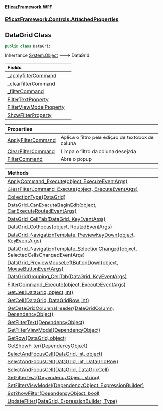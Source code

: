 #### [EficazFramework.WPF](EficazFrameworkWPF.md 'EficazFramework WPF')
### [EficazFramework.Controls.AttachedProperties](EficazFrameworkWPF.md#EficazFramework.Controls.AttachedProperties 'EficazFramework.Controls.AttachedProperties')

## DataGrid Class

```csharp
public class DataGrid
```

Inheritance [System.Object](https://docs.microsoft.com/en-us/dotnet/api/System.Object 'System.Object') &#129106; DataGrid

| Fields | |
| :--- | :--- |
| [_applyfilterCommand](EficazFramework.Controls.AttachedProperties/DataGrid/_applyfilterCommand.md 'EficazFramework.Controls.AttachedProperties.DataGrid._applyfilterCommand') | |
| [_clearfilterCommand](EficazFramework.Controls.AttachedProperties/DataGrid/_clearfilterCommand.md 'EficazFramework.Controls.AttachedProperties.DataGrid._clearfilterCommand') | |
| [_filterCommand](EficazFramework.Controls.AttachedProperties/DataGrid/_filterCommand.md 'EficazFramework.Controls.AttachedProperties.DataGrid._filterCommand') | |
| [FilterTextProperty](EficazFramework.Controls.AttachedProperties/DataGrid/FilterTextProperty.md 'EficazFramework.Controls.AttachedProperties.DataGrid.FilterTextProperty') | |
| [FilterViewModelProperty](EficazFramework.Controls.AttachedProperties/DataGrid/FilterViewModelProperty.md 'EficazFramework.Controls.AttachedProperties.DataGrid.FilterViewModelProperty') | |
| [ShowFilterProperty](EficazFramework.Controls.AttachedProperties/DataGrid/ShowFilterProperty.md 'EficazFramework.Controls.AttachedProperties.DataGrid.ShowFilterProperty') | |

| Properties | |
| :--- | :--- |
| [ApplyFilterCommand](EficazFramework.Controls.AttachedProperties/DataGrid/ApplyFilterCommand.md 'EficazFramework.Controls.AttachedProperties.DataGrid.ApplyFilterCommand') | Aplica o filtro pela edição da textobox da coluna |
| [ClearFilterCommand](EficazFramework.Controls.AttachedProperties/DataGrid/ClearFilterCommand.md 'EficazFramework.Controls.AttachedProperties.DataGrid.ClearFilterCommand') | Limpa o filtro da coluna desejada |
| [FilterCommand](EficazFramework.Controls.AttachedProperties/DataGrid/FilterCommand.md 'EficazFramework.Controls.AttachedProperties.DataGrid.FilterCommand') | Abre o popup |

| Methods | |
| :--- | :--- |
| [ApplyCommand_Execute(object, ExecuteEventArgs)](EficazFramework.Controls.AttachedProperties/DataGrid/ApplyCommand_Execute(object,ExecuteEventArgs).md 'EficazFramework.Controls.AttachedProperties.DataGrid.ApplyCommand_Execute(object, EficazFramework.Events.ExecuteEventArgs)') | |
| [ClearFilterCommand_Execute(object, ExecuteEventArgs)](EficazFramework.Controls.AttachedProperties/DataGrid/ClearFilterCommand_Execute(object,ExecuteEventArgs).md 'EficazFramework.Controls.AttachedProperties.DataGrid.ClearFilterCommand_Execute(object, EficazFramework.Events.ExecuteEventArgs)') | |
| [CollectionType(DataGrid)](EficazFramework.Controls.AttachedProperties/DataGrid/CollectionType(DataGrid).md 'EficazFramework.Controls.AttachedProperties.DataGrid.CollectionType(System.Windows.Controls.DataGrid)') | |
| [DataGrid_CanExecuteBeginEdit(object, CanExecuteRoutedEventArgs)](EficazFramework.Controls.AttachedProperties/DataGrid/DataGrid_CanExecuteBeginEdit(object,CanExecuteRoutedEventArgs).md 'EficazFramework.Controls.AttachedProperties.DataGrid.DataGrid_CanExecuteBeginEdit(object, System.Windows.Input.CanExecuteRoutedEventArgs)') | |
| [DataGrid_CellTab(DataGrid, KeyEventArgs)](EficazFramework.Controls.AttachedProperties/DataGrid/DataGrid_CellTab(DataGrid,KeyEventArgs).md 'EficazFramework.Controls.AttachedProperties.DataGrid.DataGrid_CellTab(System.Windows.Controls.DataGrid, System.Windows.Input.KeyEventArgs)') | |
| [DataGrid_GotFocus(object, RoutedEventArgs)](EficazFramework.Controls.AttachedProperties/DataGrid/DataGrid_GotFocus(object,RoutedEventArgs).md 'EficazFramework.Controls.AttachedProperties.DataGrid.DataGrid_GotFocus(object, System.Windows.RoutedEventArgs)') | |
| [DataGrid_NavigationTemplate_PreviewKeyDown(object, KeyEventArgs)](EficazFramework.Controls.AttachedProperties/DataGrid/DataGrid_NavigationTemplate_PreviewKeyDown(object,KeyEventArgs).md 'EficazFramework.Controls.AttachedProperties.DataGrid.DataGrid_NavigationTemplate_PreviewKeyDown(object, System.Windows.Input.KeyEventArgs)') | |
| [DataGrid_NavigationTemplate_SelectionChanged(object, SelectedCellsChangedEventArgs)](EficazFramework.Controls.AttachedProperties/DataGrid/DataGrid_NavigationTemplate_SelectionChanged(object,SelectedCellsChangedEventArgs).md 'EficazFramework.Controls.AttachedProperties.DataGrid.DataGrid_NavigationTemplate_SelectionChanged(object, System.Windows.Controls.SelectedCellsChangedEventArgs)') | |
| [DataGrid_PreviewMouseLeftButtonDown(object, MouseButtonEventArgs)](EficazFramework.Controls.AttachedProperties/DataGrid/DataGrid_PreviewMouseLeftButtonDown(object,MouseButtonEventArgs).md 'EficazFramework.Controls.AttachedProperties.DataGrid.DataGrid_PreviewMouseLeftButtonDown(object, System.Windows.Input.MouseButtonEventArgs)') | |
| [DataGridGrouping_CellTab(DataGrid, KeyEventArgs)](EficazFramework.Controls.AttachedProperties/DataGrid/DataGridGrouping_CellTab(DataGrid,KeyEventArgs).md 'EficazFramework.Controls.AttachedProperties.DataGrid.DataGridGrouping_CellTab(System.Windows.Controls.DataGrid, System.Windows.Input.KeyEventArgs)') | |
| [FilterCommand_Execute(object, ExecuteEventArgs)](EficazFramework.Controls.AttachedProperties/DataGrid/FilterCommand_Execute(object,ExecuteEventArgs).md 'EficazFramework.Controls.AttachedProperties.DataGrid.FilterCommand_Execute(object, EficazFramework.Events.ExecuteEventArgs)') | |
| [GetCell(DataGrid, object, int)](EficazFramework.Controls.AttachedProperties/DataGrid/GetCell(DataGrid,object,int).md 'EficazFramework.Controls.AttachedProperties.DataGrid.GetCell(System.Windows.Controls.DataGrid, object, int)') | |
| [GetCell(DataGrid, DataGridRow, int)](EficazFramework.Controls.AttachedProperties/DataGrid/GetCell(DataGrid,DataGridRow,int).md 'EficazFramework.Controls.AttachedProperties.DataGrid.GetCell(System.Windows.Controls.DataGrid, System.Windows.Controls.DataGridRow, int)') | |
| [GetDataGridColumnsHeader(DataGridColumn, DependencyObject)](EficazFramework.Controls.AttachedProperties/DataGrid/GetDataGridColumnsHeader(DataGridColumn,DependencyObject).md 'EficazFramework.Controls.AttachedProperties.DataGrid.GetDataGridColumnsHeader(System.Windows.Controls.DataGridColumn, System.Windows.DependencyObject)') | |
| [GetFilterText(DependencyObject)](EficazFramework.Controls.AttachedProperties/DataGrid/GetFilterText(DependencyObject).md 'EficazFramework.Controls.AttachedProperties.DataGrid.GetFilterText(System.Windows.DependencyObject)') | |
| [GetFilterViewModel(DependencyObject)](EficazFramework.Controls.AttachedProperties/DataGrid/GetFilterViewModel(DependencyObject).md 'EficazFramework.Controls.AttachedProperties.DataGrid.GetFilterViewModel(System.Windows.DependencyObject)') | |
| [GetRow(DataGrid, object)](EficazFramework.Controls.AttachedProperties/DataGrid/GetRow(DataGrid,object).md 'EficazFramework.Controls.AttachedProperties.DataGrid.GetRow(System.Windows.Controls.DataGrid, object)') | |
| [GetShowFilter(DependencyObject)](EficazFramework.Controls.AttachedProperties/DataGrid/GetShowFilter(DependencyObject).md 'EficazFramework.Controls.AttachedProperties.DataGrid.GetShowFilter(System.Windows.DependencyObject)') | |
| [SelectAndFocusCell(DataGrid, int, object)](EficazFramework.Controls.AttachedProperties/DataGrid/SelectAndFocusCell(DataGrid,int,object).md 'EficazFramework.Controls.AttachedProperties.DataGrid.SelectAndFocusCell(System.Windows.Controls.DataGrid, int, object)') | |
| [SelectAndFocusCell(DataGrid, int, DataGridRow)](EficazFramework.Controls.AttachedProperties/DataGrid/SelectAndFocusCell(DataGrid,int,DataGridRow).md 'EficazFramework.Controls.AttachedProperties.DataGrid.SelectAndFocusCell(System.Windows.Controls.DataGrid, int, System.Windows.Controls.DataGridRow)') | |
| [SelectAndFocusCell(DataGrid, DataGridCell)](EficazFramework.Controls.AttachedProperties/DataGrid/SelectAndFocusCell(DataGrid,DataGridCell).md 'EficazFramework.Controls.AttachedProperties.DataGrid.SelectAndFocusCell(System.Windows.Controls.DataGrid, System.Windows.Controls.DataGridCell)') | |
| [SetFilterText(DependencyObject, string)](EficazFramework.Controls.AttachedProperties/DataGrid/SetFilterText(DependencyObject,string).md 'EficazFramework.Controls.AttachedProperties.DataGrid.SetFilterText(System.Windows.DependencyObject, string)') | |
| [SetFilterViewModel(DependencyObject, ExpressionBuilder)](EficazFramework.Controls.AttachedProperties/DataGrid/SetFilterViewModel(DependencyObject,ExpressionBuilder).md 'EficazFramework.Controls.AttachedProperties.DataGrid.SetFilterViewModel(System.Windows.DependencyObject, EficazFramework.Expressions.ExpressionBuilder)') | |
| [SetShowFilter(DependencyObject, bool)](EficazFramework.Controls.AttachedProperties/DataGrid/SetShowFilter(DependencyObject,bool).md 'EficazFramework.Controls.AttachedProperties.DataGrid.SetShowFilter(System.Windows.DependencyObject, bool)') | |
| [UpdateFilter(DataGrid, ExpressionBuilder, Type)](EficazFramework.Controls.AttachedProperties/DataGrid/UpdateFilter(DataGrid,ExpressionBuilder,Type).md 'EficazFramework.Controls.AttachedProperties.DataGrid.UpdateFilter(System.Windows.Controls.DataGrid, EficazFramework.Expressions.ExpressionBuilder, System.Type)') | |
